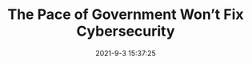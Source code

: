 ---
"title": "The Pace of Government Won’t Fix Cybersecurity"
"date": "2021-9-3 15:37:25"
"feed_name": "INDUSTRYWEEK"
"feed_website": "https://www.industryweek.com/"
"feed_rss": "https://www.industryweek.com/__rss/website-scheduled-content.xml?input=%7B%22sectionAlias%22%3A%22home%22%7D"
"link": "https://www.industryweek.com/technology-and-iiot/cybersecurity/article/21174387/the-pace-of-government-wont-fix-cybersecurity"
"file": "_posts/53e91ab387de6469958979c3486d50f842cf032d.md"
"accident": "0"
"drilling": "0"
---